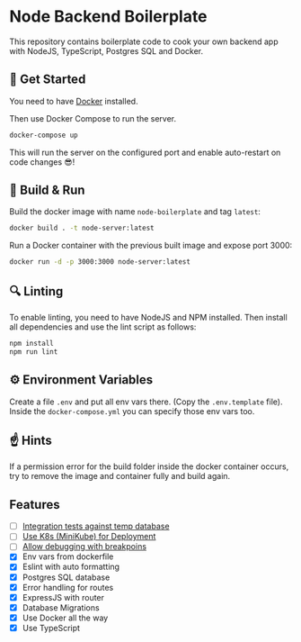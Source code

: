 # Node Backend Boilerplate

This repository contains boilerplate code to cook your own backend app with NodeJS, TypeScript, Postgres SQL and Docker.


## 🚀 Get Started

You need to have [Docker](https://docs.docker.com/get-docker/) installed.

Then use Docker Compose to run the server.
```bash
docker-compose up
```

This will run the server on the configured port and enable auto-restart on code changes 😎! 

## 🔨 Build & Run
Build the docker image with name `node-boilerplate` and tag `latest`:
```bash
docker build . -t node-server:latest
```

Run a Docker container with the previous built image and expose port 3000:
```bash
docker run -d -p 3000:3000 node-server:latest
```

## 🔍 Linting

To enable linting, you need to have NodeJS and NPM installed. 
Then install all dependencies and use the lint script as follows:
```bash
npm install
npm run lint
```

## ⚙️ Environment Variables

Create a file `.env` and put all env vars there. (Copy the `.env.template` file).
Inside the `docker-compose.yml` you can specify those env vars too.

## ☝️ Hints

If a permission error for the build folder inside the docker container occurs, try to remove the image and container fully and build again.


## Features

- [ ] [Integration tests against temp database](https://losikov.medium.com/part-4-node-js-express-typescript-unit-tests-with-jest-5204414bf6f0)
- [ ] [Use K8s (MiniKube) for Deployment](https://medium.com/skillshare-team/from-docker-compose-to-minikube-d94cbe97acda)
- [ ] [Allow debugging with breakpoins](https://www.jetbrains.com/help/idea/node-with-docker-compose.html)
- [x] Env vars from dockerfile
- [x] Eslint with auto formatting
- [x] Postgres SQL database
- [x] Error handling for routes
- [x] ExpressJS with router
- [x] Database Migrations
- [x] Use Docker all the way
- [x] Use TypeScript
